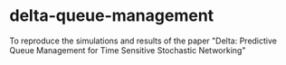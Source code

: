 # delta-queue-management
To reproduce the simulations and results of the paper "Delta: Predictive Queue Management for Time Sensitive Stochastic Networking"
